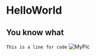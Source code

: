# HelloWorld
## You know what
`This is a line for code`
![MyPic](https://f.cloud.github.com/assets/19977/1656110/a3f8b280-5b6d-11e3-818d-c06ab05bd613.jpg)
